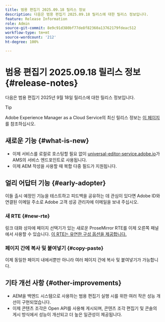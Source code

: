```yaml
---
title: 범용 편집기 2025.09.18 릴리스 정보
description: 다음은 범용 편집기 2025.09.18 릴리스에 대한 릴리스 정보입니다.
feature: Release Information
role: Admin
source-git-commit: 8e9c91d380bf77de8f82360a13762179fdeac512
workflow-type: tm+mt
source-wordcount: '212'
ht-degree: 100%

---
```



# 범용 편집기 2025.09.18 릴리스 정보 {#release-notes}

다음은 범용 편집기 2025년 9월 18일 릴리스에 대한 릴리스 정보입니다.

>[!TIP]
>
>Adobe Experience Manager as a Cloud Service의 최신 릴리스 정보는 [이 페이지](/help/release-notes/release-notes-cloud/release-notes-current.md)를 참조하십시오.

## 새로운 기능 {#what-is-new}

* 이제 서비스를 로컬로 호스팅할 필요 없이 [universal-editor-service.adobe.io](http://universal-editor-service.adobe.io/)가 AMS의 서비스 엔드포인트로 사용됩니다.
* 이제 AEM 작성을 사용할 때 복합 다중 필드가 지원됩니다.

## 얼리 어답터 기능 {#early-adopter}

이들 출시 예정인 기능을 테스트하고 피드백을 공유하는 데 관심이 있다면 Adobe ID와 연결된 이메일 주소로 Adobe 고객 성공 관리자에 이메일을 보내 주십시오.

### 새 RTE {#new-rte}

링크 대화 상자에 페이지 선택기가 있는 새로운 ProseMirror RTE를 이제 오른쪽 패널에서 사용할 수 있습니다. [이 RTE는 유연한 구성 옵션을 제공합니다.](/help/implementing/universal-editor/configure-rte.md)

### 페이지 간에 복사 및 붙여넣기 {#copy-paste}

이제 동일한 페이지 내에서뿐만 아니라 여러 페이지 간에 복사 및 붙여넣기가 가능합니다.

## 기타 개선 사항 {#other-improvements}

* AEM을 백엔드 시스템으로 사용하는 범용 편집기 실행 시를 위한 여러 작은 성능 개선이 구현되었습니다.
* 이제 콘텐츠 조각은 Open API를 사용해 게시되며, 콘텐츠 조각 편집기 및 콘솔의 게시 방식에서 성능이 개선되고 더 높은 일관성이 제공됩니다.
